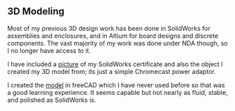 ## 3D Modeling
Most of my previous 3D design work has been done in SolidWorks for assemblies and enclosures, and in Altium for board designs
and discrete components. The vast majority of my work was done under NDA though, so I no longer have access to it.

I have included a [picture](https://www.dropbox.com/s/lrd2y0k3x2dmajo/20151202_165809.jpg?dl=0)  of my SolidWorks certificate and also the object I created my 3D model from; its just a simple Chromecast power adaptor.

I created the [model](https://www.dropbox.com/s/poynkz8k7qg67f1/DanNichol-USBPlug.FCStd?dl=0) in freeCAD which I have never used before so that was a good learning experience. It seems capable but not nearly as fluid, stable, and polished as SolidWorks is.
